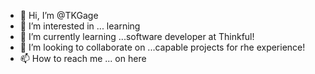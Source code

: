 - 👋 Hi, I’m @TKGage
- 👀 I’m interested in ... learning
- 🌱 I’m currently learning ...software developer at Thinkful!
- 💞️ I’m looking to collaborate on ...capable projects for rhe experience!
- 📫 How to reach me ... on here

<!---
TKGage/TKGage is a ✨ special ✨ repository because its `README.md` (this file) appears on your GitHub profile.
You can click the Preview link to take a look at your changes.
--->
